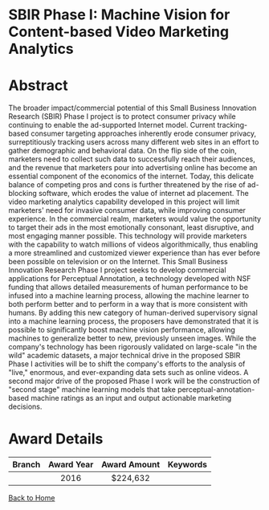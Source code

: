 
SBIR Phase I: Machine Vision for Content-based Video Marketing Analytics
========================================================================

# Abstract


The broader impact/commercial potential of this Small Business Innovation Research (SBIR) Phase I project is to protect consumer privacy while continuing to enable the ad-supported Internet model. Current tracking-based consumer targeting approaches inherently erode consumer privacy, surreptitiously tracking users across many different web sites in an effort to gather demographic and behavioral data. On the flip side of the coin, marketers need to collect such data to successfully reach their audiences, and the revenue that marketers pour into advertising online has become an essential component of the economics of the internet. Today, this delicate balance of competing pros and cons is further threatened by the rise of ad-blocking software, which erodes the value of internet ad placement. The video marketing analytics capability developed in this project will limit marketers' need for invasive consumer data, while improving consumer experience. In the commercial realm, marketers would value the opportunity to target their ads in the most emotionally consonant, least disruptive, and most engaging manner possible. This technology will provide marketers with the capability to watch millions of videos algorithmically, thus enabling a more streamlined and customized viewer experience than has ever before been possible on television or on the Internet. This Small Business Innovation Research Phase I project seeks to develop commercial applications for Perceptual Annotation, a technology developed with NSF funding that allows detailed measurements of human performance to be infused into a machine learning process, allowing the machine learner to both perform better and to perform in a way that is more consistent with humans. By adding this new category of human-derived supervisory signal into a machine learning process, the proposers have demonstrated that it is possible to significantly boost machine vision performance, allowing machines to generalize better to new, previously unseen images. While the company's technology has been rigorously validated on large-scale "in the wild" academic datasets, a major technical drive in the proposed SBIR Phase I activities will be to shift the company's efforts to the analysis of "live," enormous, and ever-expanding data sets such as online videos. A second major drive of the proposed Phase I work will be the construction of "second stage" machine learning models that take perceptual-annotation-based machine ratings as an input and output actionable marketing decisions.  

# Award Details

|Branch|Award Year|Award Amount|Keywords|
| :---: | :---: | :---: | :---: |
||2016|$224,632||
  
  


[Back to Home](https://github.com/chrischow/dod_sbir_awards/JT/#247)